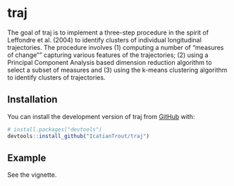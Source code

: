 
<!-- README.md is generated from README.Rmd. Please edit that file -->

# traj

<!-- badges: start -->
<!-- badges: end -->

The goal of traj is to implement a three-step procedure in the spirit of
Leffondre et al. (2004) to identify clusters of individual longitudinal
trajectories. The procedure involves (1) computing a number of “measures
of change”” capturing various features of the trajectories; (2) using a
Principal Component Analysis based dimension reduction algorithm to
select a subset of measures and (3) using the k-means clustering
algorithm to identify clusters of trajectories.

## Installation

You can install the development version of traj from
[GitHub](https://github.com/) with:

``` r
# install.packages("devtools")
devtools::install_github("IcatianTrout/traj")
```

## Example

See the vignette.
